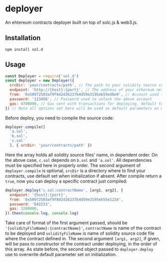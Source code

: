 # deployer
An ehtereum contracts deployer built on top of solc.js & web3.js.
## Installation
~~~shell
npm install sol.d
~~~
## Usage
~~~javascript
const Deployer = require('sol.d')
const deployer = new Deployer({
  srcDir: 'your/contracts/path', // The path to your solidity source code, default to './contract'
  endpoint: 'http://{host}:{port}', // The address of your ethereum network node, default to 'http://localhost:8080'
  from: '0x50972503af9f842d36237b4d59e3195eb55ed6e9', // Account used to deploy contracts
  password: '123456', // Password used to unlock the above account
  gas: 4700000, // Gas sent with transactions for deploying, default to 4700000
}) // Note all options set here will be used as default parameters on method call, Or you can pass them later when call a method
~~~
Before deploy, you need to compile the source code:
~~~javascript
deployer.compile([
  'a.sol',
  'b.sol',
  'c.sol'
  ], { srcDir: 'your/contracts/path' })
~~~
Here the array holds all solidity source files' name, in dependent order. On the above case, `c.sol` depends on `b.sol` and `'a.sol'`. All dependencies must be specified here in properly order. The second argument of `deployer.compile` is optional, `srcDir` is a directory where to find your contracts, use default set when initialization if absent. After compile return a `true`, now you can deploy a specific contract just compiled:
~~~javascript
deployer.deploy('c.sol:contractName', [arg1, arg2], {
  endpoint: '{host}:{port}',
  from: '0x50972503af9f842d36237b4d59e3195eb55e1234',
  password: '642213',
  gas: 3200000,
}).then(console.log, console.log)
~~~
Take care of format of the first argument passed, should be `'{solidityFileName}:{contractName}'`, `contractName` is name of the contract to be deployed and `solidityFileName` is name of solidity source code file where the contract defined in. The second argument `[arg1, arg2]`, if given, will be pass to constructor of the contract under deploying, in the order of this array. As state before, the second object passed to `deployer.deploy` use to overwrite default parameter set on initialization.
